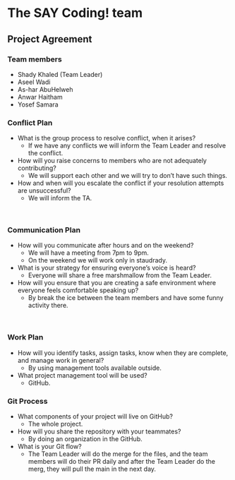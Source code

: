 
# The SAY Coding! team 

## Project Agreement 



### Team members
* Shady Khaled (Team Leader)
* Aseel Wadi
* As-har AbuHelweh
* Anwar Haitham
* Yosef Samara


### Conflict Plan
* What is the group process to resolve conflict, when it arises?
    - If we have any conflicts we will inform the Team Leader and resolve the conflict.
* How will you raise concerns to members who are not adequately contributing?
    - We will support each other and we will try to don’t have such things.
* How and when will you escalate the conflict if your resolution attempts are unsuccessful?
    - We will inform the TA.
<br>

### Communication Plan

* How will you communicate after hours and on the weekend?
    - We will have a meeting from 7pm to 9pm.
    - On the weekend we will work only in staudrady.
* What is your strategy for ensuring everyone’s voice is heard?
    - Everyone will share a free marshmallow from the Team Leader.
* How will you ensure that you are creating a safe environment where everyone feels comfortable speaking up?
    - By break the ice between the team members and have some funny activity there.
<br>

### Work Plan
* How will you identify tasks, assign tasks, know when they are complete, and manage work in general?
    - By using management tools available outside.
* What project management tool will be used?
    - GitHub.

### Git Process

* What components of your project will live on GitHub?
    - The whole project.
* How will you share the repository with your teammates?
    - By doing an organization in the GitHub.
* What is your Git flow?
    - The Team Leader will do the merge for the files, and the team members will do their PR daily and after the Team Leader do the merg, they will pull the main in the next day.










